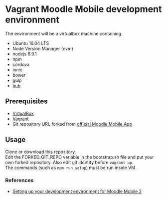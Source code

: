 # Vagrant Moodle Mobile development environment 

The environment will be a virtualbox machine containing:
* Ubuntu 16.04 LTS
* Node Version Manager (nvm)
* nodejs 6.9.1
* npm
* cordova
* ionic
* bower
* gulp
* [hub](https://hub.github.com/)

## Prerequisites
* [VirtualBox](https://www.virtualbox.org/wiki/Downloads)
* [Vagrant](https://www.vagrantup.com/downloads.html)
* Git repository URL forked from [official Moodle Mobile App](https://github.com/moodlehq/moodlemobile2.git)

## Usage
Clone or download this repository.  
Edit the FORKED_GIT_REPO variable in the bootstrap.sh file and put your own forked repository. Also edit git identity before `vagrant up`.  
The commands (such as `npm run setup`) must be run inside VM.  

### References
* [Setting up your development environment for Moodle Mobile 2](https://docs.moodle.org/dev/Setting_up_your_development_environment_for_Moodle_Mobile_2)